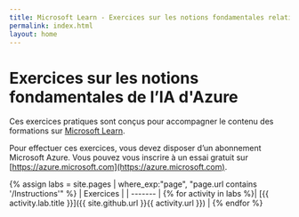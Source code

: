 ```yaml
---
title: Microsoft Learn - Exercices sur les notions fondamentales relatives à Azure AI
permalink: index.html
layout: home
---
```


# Exercices sur les notions fondamentales de l’IA d'Azure

Ces exercices pratiques sont conçus pour accompagner le contenu des formations sur [Microsoft Learn](https://docs.microsoft.com/training/).

Pour effectuer ces exercices, vous devez disposer d’un abonnement Microsoft Azure. Vous pouvez vous inscrire à un essai gratuit sur [https://azure.microsoft.com](https://azure.microsoft.com).

{% assign labs = site.pages | where_exp:"page", "page.url contains '/Instructions'" %}
| Exercices |
| ------- | 
{% for activity in labs  %}| [{{ activity.lab.title }}]({{ site.github.url }}{{ activity.url }}) |
{% endfor %}